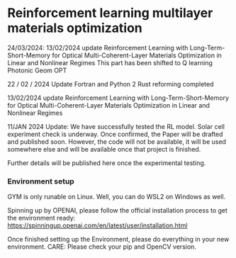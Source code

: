 # Reinforcement learning multilayer materials optimization 



24/03/2024:
 13/02/2024 update
 Reinforcement Learning with Long-Term-Short-Memory for Optical Multi-Coherent-Layer Materials Optimization in Linear and Nonlinear Regimes
This part has been shifted to Q learning Photonic Geom OPT

22 / 02 / 2024 Update
Fortran and Python 2 Rust reforming completed 

 13/02/2024 update
 Reinforcement Learning with Long-Term-Short-Memory for Optical Multi-Coherent-Layer Materials Optimization in Linear and Nonlinear Regimes


 11/JAN 2024 Update:
 We have successfully tested the RL model. Solar cell experiment check is underway. Once confirmed, the Paper will be drafted and published soon.
 However, the code will not be available, it will be used somewhere else and will be available once that project is finished. 

Further details will be published here once the experimental testing.  

### Environment setup
GYM is only runable on Linux. Well, you can do WSL2 on Windows as well.

Spinning up by OPENAI, please follow the official installation process to get the environment ready: https://spinningup.openai.com/en/latest/user/installation.html

Once finished setting up the Environment, please do everything in your new environment. CARE: Please check your pip and OpenCV version.









